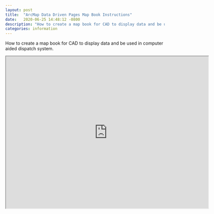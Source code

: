 ```yaml
---
layout: post
title:  "ArcMap Data Driven Pages Map Book Instructions"
date:   2020-06-25 14:48:12 -0800
description: "How to create a map book for CAD to display data and be used in computer aided dispatch system."
categories: information
---
```

How to create a map book for CAD to display data and be used in computer aided dispatch system.
<iframe src="https://drive.google.com/file/d/1h7sCkBW5S6RotUTexMNRE9OAOsNAt8FU/preview" width="640" height="480"></iframe>